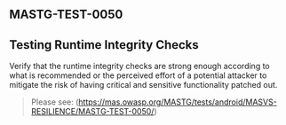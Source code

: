 ##  MASTG-TEST-0050

## Testing Runtime Integrity Checks

Verify that the runtime integrity checks are strong enough according to what is recommended or the perceived effort of a potential attacker to mitigate the risk of having critical and sensitive functionality patched out.

> Please see: (https://mas.owasp.org/MASTG/tests/android/MASVS-RESILIENCE/MASTG-TEST-0050/)